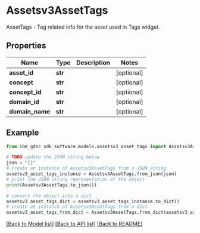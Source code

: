 # Assetsv3AssetTags

AssetTags - Tag related info for the asset used in Tags widget.

## Properties

Name | Type | Description | Notes
------------ | ------------- | ------------- | -------------
**asset_id** | **str** |  | [optional] 
**concept** | **str** |  | [optional] 
**concept_id** | **str** |  | [optional] 
**domain_id** | **str** |  | [optional] 
**domain_name** | **str** |  | [optional] 

## Example

```python
from ibm_gdsc_sdk_software.models.assetsv3_asset_tags import Assetsv3AssetTags

# TODO update the JSON string below
json = "{}"
# create an instance of Assetsv3AssetTags from a JSON string
assetsv3_asset_tags_instance = Assetsv3AssetTags.from_json(json)
# print the JSON string representation of the object
print(Assetsv3AssetTags.to_json())

# convert the object into a dict
assetsv3_asset_tags_dict = assetsv3_asset_tags_instance.to_dict()
# create an instance of Assetsv3AssetTags from a dict
assetsv3_asset_tags_from_dict = Assetsv3AssetTags.from_dict(assetsv3_asset_tags_dict)
```
[[Back to Model list]](../README.md#documentation-for-models) [[Back to API list]](../README.md#documentation-for-api-endpoints) [[Back to README]](../README.md)


